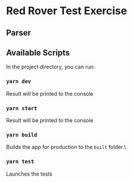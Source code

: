 # Red Rover Test Exercise

## Parser

## Available Scripts

In the project directory, you can run:

### `yarn dev`

Result will be printed to the console

### `yarn start`

Result will be printed to the console

### `yarn build`

Builds the app for production to the `built` folder.\

### `yarn test`

Launches the tests

